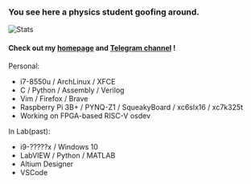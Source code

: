 ### You see here a physics student goofing around. 

![Stats](https://github-readme-stats.vercel.app/api?username=ustcpetergu&count_private=true&show_icons=true)

#### Check out my [homepage](https://www.ustcpetergu.com) and [Telegram channel](https://t.me/petergulife) !

Personal:
- i7-8550u / ArchLinux / XFCE
- C / Python / Assembly / Verilog
- Vim / Firefox / Brave
- Raspberry Pi 3B+ / PYNQ-Z1 / SqueakyBoard / xc6slx16 / xc7k325t
- Working on FPGA-based RISC-V osdev

In Lab(past):
- i9-?????x / Windows 10
- LabVIEW / Python / MATLAB
- Altium Designer
- VSCode

<!--
**ustcpetergu/ustcpetergu** is a ✨ _special_ ✨ repository because its `README.md` (this file) appears on your GitHub profile.

Here are some ideas to get you started:

- 🔭 I’m currently working on ...
- 🌱 I’m currently learning ...
- 👯 I’m looking to collaborate on ...
- 🤔 I’m looking for help with ...
- 💬 Ask me about ...
- 📫 How to reach me: ...
- 😄 Pronouns: ...
- ⚡ Fun fact: ...
-->
